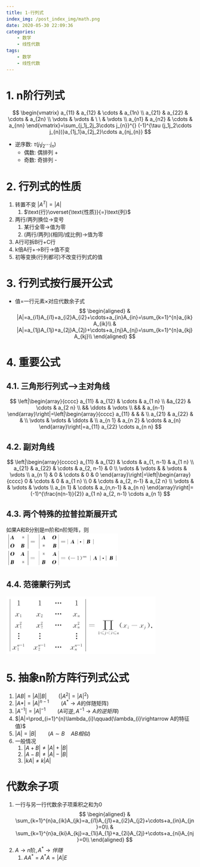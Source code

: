 ```yaml
---
title: 1-行列式
index_img: /post_index_img/math.png
date: 2020-05-30 22:09:36
categories:
    - 数学
    - 线性代数
tags:
    - 数学
    - 线性代数
---
```


# 1. n阶行列式

$$
\begin{vmatrix}
 a_{11} & a_{12} & \cdots & a_{1n} \\
 a_{21} & a_{22} & \cdots & a_{2n} \\
 \vdots & \vdots & \ \  & \vdots \\
 a_{n1} & a_{n2} & \cdots & a_{nn}
\end{vmatrix}=\sum_{j_1j_2j_3\cdots j_{n}}^{} (-1)^{\tau (j_1j_2\cdots j_{n})}a_{1j_1}a_{2j_2}\cdots a_{nj_{n}}
$$

- 逆序数: $\tau (j_1j_2\cdots j_{n})$
  - 偶数: 偶排列 +
  - 奇数: 奇排列 -

# 2. 行列式的性质

1. 转置不变 $|A^{T}|=|A|$
   1. $\text{行}\overset{\text{性质}}{=}\text{列}$
2. 两行/两列换位$\rightarrow$变号
   1. 某行全零$\rightarrow$值为零
   2. (两行/两列)(相同/成比例)$\rightarrow$值为零
3. A行可拆B行+C行
4. k倍A行$+\rightarrow$B行$\rightarrow$值不变
5. 初等变换(行列都可)不改变行列式的值

# 3. 行列式按行展开公式

- 值=一行元素$\times$对应代数余子式
    $$
    \begin{aligned}
        & |A|=a_{i1}A_{i1}+a_{i2}A_{i2}+\cdots+a_{in}A_{in}=\sum_{k=1}^{n}a_{ik}A_{ik}\\
        & |A|=a_{1j}A_{1j}+a_{2j}A_{2j}+\cdots+a_{nj}A_{nj}=\sum_{k=1}^{n}a_{kj}A_{kj}\\
    \end{aligned}
    $$

# 4. 重要公式

## 4.1. 三角形行列式-->主对角线

$$
\left|\begin{array}{cccc}
a_{11} & a_{12} & \cdots & a_{1 n} \\
&a_{22} & \cdots & a_{2 n} \\
&& \ddots & \vdots \\
&& & a_{n-1}
\end{array}\right|=\left|\begin{array}{cccc}
a_{11} & & & \\
a_{21} & a_{22} & & \\
\vdots & \vdots & \ddots & \\
a_{n 1} & a_{n 2} & \cdots & a_{n}
\end{array}\right|=a_{11} a_{22} \cdots a_{n n}
$$

## 4.2. 副对角线

$$
\left|\begin{array}{ccccc}
a_{11} & a_{12} & \cdots & a_{1, n-1} & a_{1 n} \\
a_{21} & a_{22} & \cdots & a_{2, n-1} & 0 \\
\vdots & \vdots & & \vdots & \vdots \\
a_{n 1} & 0 & \cdots & 0 & 0
\end{array}\right|=\left|\begin{array}{cccc}
0 & \cdots & 0 & a_{1 n} \\
0 & \cdots & a_{2, n-1} & a_{2 n} \\
\vdots & & \vdots & \vdots \\
a_{n 1} & \cdots & a_{n,n-1} & a_{n n}
\end{array}\right|=(-1)^{\frac{n(n-1)}{2}} a_{1 n} a_{2, n-1} \cdots a_{n 1}
$$

## 4.3. 两个特殊的拉普拉斯展开式

如果A和B分别是m阶和n阶矩阵，则
<img src="1-%E8%A1%8C%E5%88%97%E5%BC%8F/2020-05-30-23-51-33.png" width="300px"/>

## 4.4. 范德蒙行列式

<img src="1-%E8%A1%8C%E5%88%97%E5%BC%8F/Image01036.jpg" alt="0126-05" style="zoom:50%;" />

# 5. 抽象n阶方阵行列式公式

1. $|AB|=|A||B|\qquad(|A^2|=|A|^2)$
2. $|A*|=|A|^{n-1}\qquad(A^{*}\rightarrow A\text{的伴随矩阵})$
3. $|A^{-1}|=|A|^{-1}\qquad(A\text{可逆},A^{-1}\rightarrow A的逆矩阵)$
4. $|A|=\prod_{i=1}^{n}\lambda_{i}\qquad(\lambda_{i}\rightarrow A的特征值)$
5. $|A|=|B|\qquad(A\sim B\quad AB相似)$
6. 一般情况
   1. $|A+B|\neq |A|+|B|$
   2. $|A-B|\neq |A|-|B|$
   3. $|kA|\neq k|A|$

# 代数余子项

1. 一行与另一行代数余子项乘积之和为0
    $$
    \begin{aligned}
        & \sum_{k=1}^{n}a_{ik}A_{jk}=a_{i1}A_{j1}+a_{i2}A_{j2}+\cdots+a_{in}A_{jn}=0\\
        & \sum_{k=1}^{n}a_{ki}A_{kj}=a_{1i}A_{1j}+a_{2i}A_{2j}+\cdots+a_{ni}A_{nj}=0\\
    \end{aligned}
    $$
2. $A \rightarrow n\text{阶}, A^{*}\rightarrow 伴随$
   1. $AA^{*}=A^{*}A=|A|E$